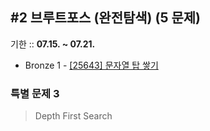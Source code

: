 ## #2 브루트포스 (완전탐색) (5 문제)

기한 :: **07.15. ~ 07.21.**

- Bronze 1 - [[25643] 문자열 탑 쌓기](https://www.acmicpc.net/problem/25643)

### 특별 문제 3

> Depth First Search
